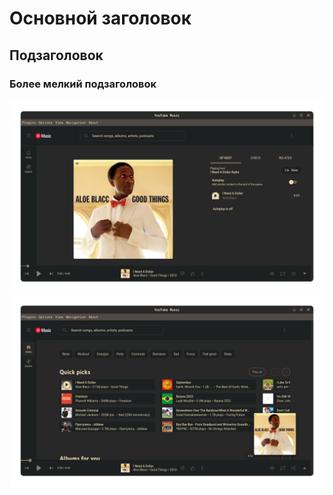 # Основной заголовок
## Подзаголовок
### Более мелкий подзаголовок

![](Preview.png)
![](Preview2.png)
